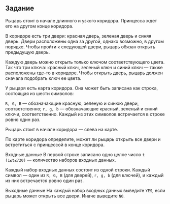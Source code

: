 ## Задание
Рыцарь стоит в начале длинного и узкого коридора. Принцесса ждет его на другом конце коридора.

В коридоре есть три двери: красная дверь, зеленая дверь и синяя дверь. Двери расположены одна за другой, однако возможно, в другом порядке. Чтобы пройти к следующей двери, рыцарь обязан открыть предыдущую дверь.

Каждую дверь можно открыть только ключом соответствующего цвета. Так что три ключа: красный ключ, зеленый ключ и синий ключ — также расположены где-то в коридоре. Чтобы открыть дверь, рыцарь должен сначала подобрать ключ ее цвета.

У рыцаря есть карта коридора. Она может быть записана как строка, состоящая из шести символов:

`R, G, B` — обозначающие красную, зеленую и синюю двери, соответственно;
`r, g, b` — обозначающие красный, зеленый и синий ключи, соответственно.
Каждый из этих символов встречается в строке ровно один раз.

Рыцарь стоит в начале коридора — слева на карте.

По карте коридора определите, может ли рыцарь открыть все двери и встретиться с принцессой в конце коридора.

Входные данные
В первой строке записано одно целое число `t (1≤t≤720)` — количество наборов входных данных.

Каждый набор входных данных состоит из одной строки. Каждый символ — один из `R, G, B` (для дверей), `r, g, b` (для ключей), и каждый из них встречается ровно один раз.

Выходные данные
На каждый набор входных данных выведите `YES`, если рыцарь может открыть все двери. Иначе выведите `NO`.
